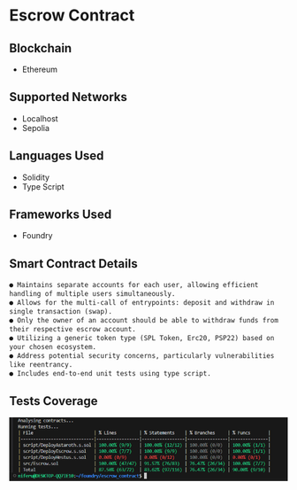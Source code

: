 # Escrow Contract

## Blockchain

-   Ethereum

## Supported Networks

-   Localhost
-   Sepolia

## Languages Used

-   Solidity
-   Type Script

## Frameworks Used

-   Foundry

## Smart Contract Details

    ● Maintains separate accounts for each user, allowing efficient handling of multiple users simultaneously.
    ● Allows for the multi-call of entrypoints: deposit and withdraw in single transaction (swap).
    ● Only the owner of an account should be able to withdraw funds from their respective escrow account.
    ● Utilizing a generic token type (SPL Token, Erc20, PSP22) based on your chosen ecosystem.
    ● Address potential security concerns, particularly vulnerabilities like reentrancy.
    ● Includes end-to-end unit tests using type script.

## Tests Coverage

![alt text](test_coverage.png)
